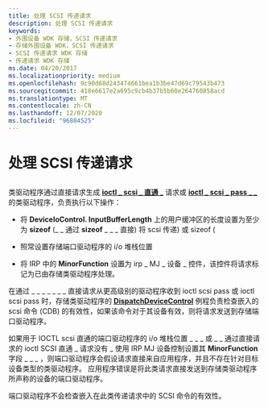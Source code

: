 ```yaml
---
title: 处理 SCSI 传递请求
description: 处理 SCSI 传递请求
keywords:
- 外围设备 WDK 存储，SCSI 传递请求
- 存储外围设备 WDK，SCSI 传递请求
- SCSI 传递请求 WDK 存储
- 传递请求 WDK 存储
ms.date: 04/20/2017
ms.localizationpriority: medium
ms.openlocfilehash: 9c90d68d243474661bea1b3be47d69c79543b473
ms.sourcegitcommit: 418e6617e2a695c9cb4b37b5b60e264760858acd
ms.translationtype: MT
ms.contentlocale: zh-CN
ms.lasthandoff: 12/07/2020
ms.locfileid: "96804525"
---
```

# <a name="handling-scsi-pass-through-requests"></a>处理 SCSI 传递请求


## <span id="ddk_handling_scsi_pass_through_requests_kg"></span><span id="DDK_HANDLING_SCSI_PASS_THROUGH_REQUESTS_KG"></span>


类驱动程序通过直接请求生成 [**ioctl \_ scsi \_ 直通 \_**](/windows-hardware/drivers/ddi/ntddscsi/ni-ntddscsi-ioctl_scsi_pass_through) 请求或 [**ioctl \_ scsi \_ pass \_ \_**](/windows-hardware/drivers/ddi/ntddscsi/ni-ntddscsi-ioctl_scsi_pass_through_direct) 的类驱动程序，负责执行以下操作：

-   将 **DeviceIoControl. InputBufferLength** 上的用户缓冲区的长度设置为至少为 **sizeof** (\_ \_ 通过 **sizeof** \_ \_ \_ 直接) 将 scsi 传递) 或 sizeof (

-   照常设置存储端口驱动程序的 i/o 堆栈位置

-   将 IRP 中的 **MinorFunction** 设置为 irp \_ MJ \_ 设备 \_ 控件，该控件将请求标记为已由存储类驱动程序处理。

在通过 \_ \_ \_ \_ \_ \_ \_ 直接请求从更高级别的驱动程序收到 ioctl scsi pass 或 ioctl scsi pass 时，存储类驱动程序的 [**DispatchDeviceControl**](/windows-hardware/drivers/ddi/wdm/nc-wdm-driver_dispatch) 例程负责检查嵌入的 scsi 命令 (CDB) 的有效性，如果该命令对于其设备有效，则将请求发送到存储端口驱动程序。

如果用于 IOCTL scsi 直通的端口驱动程序的 i/o 堆栈位置 \_ \_ \_ 或 \_ \_ 通过直接请求的 ioctl SCSI 直通 \_ 请求没有 \_ 使用 IRP MJ 设备控制设置其 **MinorFunction** 字段 \_ \_ \_ ，则端口驱动程序会假设请求直接来自应用程序，并且不存在针对目标设备类型的类驱动程序。 应用程序错误是将此类请求直接发送到存储类驱动程序所声称的设备的端口驱动程序。

端口驱动程序不会检查嵌入在此类传递请求中的 SCSI 命令的有效性。

 

